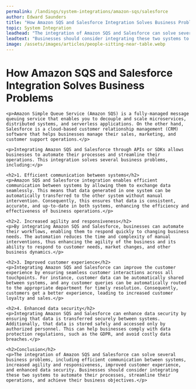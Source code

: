 ```yaml
---
permalink: /landings/system-integrations/amazon-sqs/salesforce
author: Edward Saunders
title: "How Amazon SQS and Salesforce Integration Solves Business Problems"
topic: System Integration
leadhead: "The integration of Amazon SQS and Salesforce can solve several business problems, including efficient communication between systems, increased agility and responsiveness, improved customer experience, and enhanced data security"
leadtext: "Businesses should consider integrating these two systems to automate their processes, streamline their operations, and achieve their business objectives."
image: /assets/images/articles/people-sitting-near-table.webp
---
```

<div class="arttext">
	<h1>How Amazon SQS and Salesforce Integration Solves Business Problems</h1>
	
	<p>Amazon Simple Queue Service (Amazon SQS) is a fully-managed message queuing service that enables you to decouple and scale microservices, distributed systems, and serverless applications. On the other hand, Salesforce is a cloud-based customer relationship management (CRM) software that helps businesses manage their sales, marketing, and customer support operations.</p>

	<p>Integrating Amazon SQS and Salesforce through APIs or SDKs allows businesses to automate their processes and streamline their operations. This integration solves several business problems, including:</p>

	<h2>1. Efficient communication between systems</h2>
	<p>Amazon SQS and Salesforce integration enables efficient communication between systems by allowing them to exchange data seamlessly. This means that data generated in one system can be automatically transferred to the other system without manual intervention. Consequently, this ensures that data is consistent, accurate, and up-to-date in both systems, enhancing the efficiency and effectiveness of business operations.</p>

	<h2>2. Increased agility and responsiveness</h2>
	<p>By integrating Amazon SQS and Salesforce, businesses can automate their workflows, enabling them to respond quickly to changing business needs. The automation reduces the time and complexity of manual interventions, thus enhancing the agility of the business and its ability to respond to customer needs, market changes, and other business dynamics.</p>

	<h2>3. Improved customer experience</h2>
	<p>Integrating Amazon SQS and Salesforce can improve the customer experience by ensuring seamless customer interactions across all touchpoints. For instance, customer data can be automatically shared between systems, and any customer queries can be automatically routed to the appropriate department for timely resolution. Consequently, customers get a better experience, leading to increased customer loyalty and sales.</p>

	<h2>4. Enhanced data security</h2>
	<p>Integrating Amazon SQS and Salesforce can enhance data security by ensuring that data is transferred securely between systems. Additionally, that data is stored safely and accessed only by authorized personnel. This can help businesses comply with data protection regulations, such as the GDPR, and avoid costly data breaches.</p>

	<h2>Conclusion</h2>
	<p>The integration of Amazon SQS and Salesforce can solve several business problems, including efficient communication between systems, increased agility and responsiveness, improved customer experience, and enhanced data security. Businesses should consider integrating these two systems to automate their processes, streamline their operations, and achieve their business objectives.</p>

</div>
